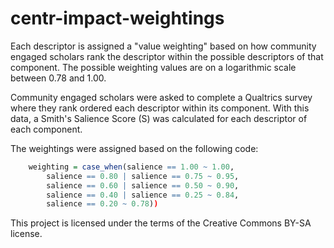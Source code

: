 # centr-impact-weightings

Each descriptor is assigned a "value weighting" based on how community engaged scholars rank the descriptor within the possible descriptors of that component. The possible weighting values are on a logarithmic scale between 0.78 and 1.00.

Community engaged scholars were asked to complete a Qualtrics survey where they rank ordered each descriptor within its component. With this data, a Smith's Salience Score (S) was calculated for each descriptor of each component.

The weightings were assigned based on the following code:

```r
    weighting = case_when(salience == 1.00 ~ 1.00,
        salience == 0.80 | salience == 0.75 ~ 0.95,
        salience == 0.60 | salience == 0.50 ~ 0.90,
        salience == 0.40 | salience == 0.25 ~ 0.84,
        salience == 0.20 ~ 0.78))
```
This project is licensed under the terms of the Creative Commons BY-SA license.